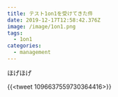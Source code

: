 ```yaml
---
title: テスト1on1を受けてきた件
date: 2019-12-17T12:58:42.376Z
image: /image/1on1.png
tags:
  - 1on1
categories:
  - management
---
```

ほげほげ

{{<tweet 1096637559730364416>}}
